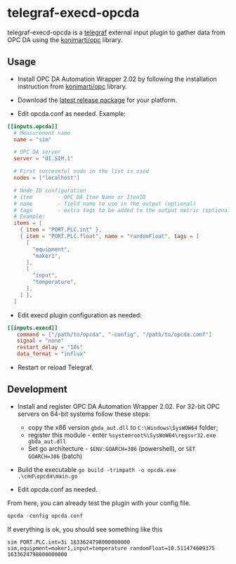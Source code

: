 # telegraf-execd-opcda

telegraf-execd-opcda is a [telegraf](https://github.com/influxdata/telegraf) external input plugin to gather data from OPC DA using the [konimarti/opc](https://github.com/konimarti/opc) library.

## Usage

* Install OPC DA Automation Wrapper 2.02 by following the installation instruction from [konimarti/opc](https://github.com/konimarti/opc) library.

* Download the [latest release package](https://github.com/lpc921/telegraf-execd-opcda/releases/latest) for your platform.

* Edit opcda.conf as needed. Example:

```toml
[[inputs.opcda]]
  # Measurement name
  name = "sim"

  # OPC DA server
  server = "OI.SIM.1"

  # First successful node in the list is used
  nodes = ["localhost"]

  # Node ID configuration
  # item        - OPC DA Item Name or ItemID
  # name        - field name to use in the output (optional)
  # tags        - extra tags to be added to the output metric (optional)
  # Example:
  items = [
    { item = "PORT.PLC.int" },
    { item = "PORT.PLC.float", name = "randomFloat", tags = [
      [
        "equipment",
        "maker1",
      ],
      [
        "input",
        "temperature",
      ],
    ] },
  ]
```

* Edit execd plugin configuration as needed:

```toml
[[inputs.execd]]
   command = ["/path/to/opcda", "-config", "/path/to/opcda.conf"]
   signal = "none"
   restart_delay = "10s"
   data_format = "influx"
```

* Restart or reload Telegraf.

## Development

* Install and register OPC DA Automation Wrapper 2.02. For 32-bit OPC servers on 64-bit systems follow these steps:
  * copy the x86 version `gbda_aut.dll` to `C:\Windows\SysWOW64` folder;
  * register this module - enter `%systemroot%\SysWoW64\regsvr32.exe gbda_aut.dll`
  * Set go architecture - `$ENV:GOARCH=386` (powershell), or `SET GOARCH=386` (batch)

* Build the executable `go build -trimpath -o opcda.exe .\cmd\opcda\main.go`

* Edit opcda.conf as needed.

From here, you can already test the plugin with your config file.

```ps1
opcda -config opcda.conf
```

If everything is ok, you should see something like this

```text
sim PORT.PLC.int=3i 1633624798000000000
sim,equipment=maker1,input=temperature randomFloat=10.511474609375 1633624798000000000
```
